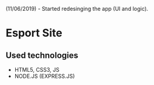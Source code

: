(11/06/2019)  -  Started redesinging the app (UI and logic).

# Esport Site 

Used technologies
------
- HTML5, CSS3, JS
- NODE.JS (EXPRESS.JS)

